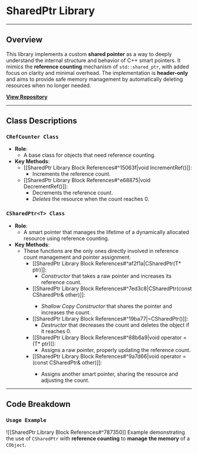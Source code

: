# **SharedPtr Library**
---
## **Overview**
This library implements a custom **shared pointer** as a way to deeply understand the internal structure and behavior of C++ smart pointers. It mimics the **reference counting** mechanism of `std::shared_ptr`, with added focus on clarity and minimal overhead. The implementation is **header-only** and aims to provide safe memory management by automatically deleting resources when no longer needed.

[**View Repository**](https://github.com/Woo95/SharedPtr)

---
## **Class Descriptions**
### `CRefCounter Class` 
- **Role**: 
	- A base class for objects that need reference counting.
- **Key Methods**:
	- [[SharedPtr Library Block References#^15063f|void IncrementRef()]]:
		- Increments the reference count.
	- [[SharedPtr Library Block References#^e68875|void DecrementRef()]]:
		- Decrements the reference count.
		- *Deletes* the resource when the count reaches 0.
### `CSharedPtr<T> Class`
- **Role**: 
	- A smart pointer that manages the lifetime of a dynamically allocated resource using reference counting.
- **Key Methods**:
	- These functions are the only ones directly involved in reference count management and pointer assignment.
		- [[SharedPtr Library Block References#^af2f1a|CSharedPtr(T* ptr)]]:
			- *Constructor* that takes a raw pointer and increases its reference count.
		- [[SharedPtr Library Block References#^7ed3c8|CSharedPtr(const CSharedPtr<T>& other)]]:
			- *Shallow Copy Constructor* that shares the pointer and increases the count.
		- [[SharedPtr Library Block References#^19ba77|~CSharedPtr()]]:
			- *Destructor* that decreases the count and deletes the object if it reaches 0.
		- [[SharedPtr Library Block References#^88b6a9|void operator = (T* ptr)]]:
			- Assigns a raw pointer, properly updating the reference count.
		- [[SharedPtr Library Block References#^9a7d66|void operator = (const CSharedPtr<T>& other)]]:
			- Assigns another smart pointer, sharing the resource and adjusting the count.

---
## **Code Breakdown**
### `Usage Example`
![[SharedPtr Library Block References#^787350]]
Example demonstrating the use of `CSharedPtr` with **reference counting** to **manage the memory** of a `CObject`.
